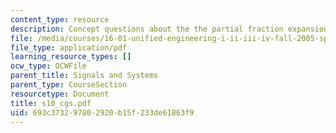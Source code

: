 ```yaml
---
content_type: resource
description: Concept questions about the the partial fraction expansion of transform.
file: /media/courses/16-01-unified-engineering-i-ii-iii-iv-fall-2005-spring-2006/693c373297802920b15f233de61863f9_s10_cgs.pdf
file_type: application/pdf
learning_resource_types: []
ocw_type: OCWFile
parent_title: Signals and Systems
parent_type: CourseSection
resourcetype: Document
title: s10_cgs.pdf
uid: 693c3732-9780-2920-b15f-233de61863f9
---
```

